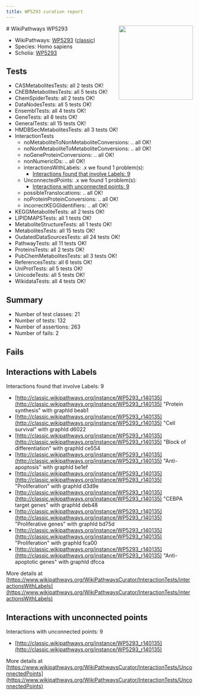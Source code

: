 ```yaml
---
title: WP5293 curation report
---
```


<img style="float: right; width: 200px" src="https://upload.wikimedia.org/wikipedia/commons/thumb/8/83/Wplogo_with_text_500.png/640px-Wplogo_with_text_500.png" />
# WikiPathways WP5293

* WikiPathways: [WP5293](https://wikipathways.org/pathways/WP5293) ([classic](https://classic.wikipathways.org/instance/WP5293))
* Species: Homo sapiens
* Scholia: [WP5293](https://scholia.toolforge.org/wikipathways/WP5293)
## Tests
* CASMetabolitesTests: all 2 tests OK!
* ChEBIMetabolitesTests: all 5 tests OK!
* ChemSpiderTests: all 2 tests OK!
* DataNodesTests: all 5 tests OK!
* EnsemblTests: all 4 tests OK!
* GeneTests: all 8 tests OK!
* GeneralTests: all 15 tests OK!
* HMDBSecMetabolitesTests: all 3 tests OK!
* InteractionTests
    * noMetaboliteToNonMetaboliteConversions: .. all OK!
    * noNonMetaboliteToMetaboliteConversions: .. all OK!
    * noGeneProteinConversions: .. all OK!
    * nonNumericIDs: .. all OK!
    * interactionsWithLabels: .x we found 1 problem(s):
        * [Interactions found that involve Labels: 9](#630d2680)
    * UnconnectedPoints: .x we found 1 problem(s):
        * [Interactions with unconnected points: 9](#35a61ae1)
    * possibleTranslocations: .. all OK!
    * noProteinProteinConversions: .. all OK!
    * incorrectKEGGIdentifiers: .. all OK!
* KEGGMetaboliteTests: all 2 tests OK!
* LIPIDMAPSTests: all 1 tests OK!
* MetaboliteStructureTests: all 1 tests OK!
* MetabolitesTests: all 15 tests OK!
* OudatedDataSourcesTests: all 24 tests OK!
* PathwayTests: all 11 tests OK!
* ProteinsTests: all 2 tests OK!
* PubChemMetabolitesTests: all 3 tests OK!
* ReferencesTests: all 6 tests OK!
* UniProtTests: all 5 tests OK!
* UnicodeTests: all 5 tests OK!
* WikidataTests: all 4 tests OK!


## Summary

* Number of test classes: 21
* Number of tests: 132
* Number of assertions: 263
* Number of fails: 2

## Fails

<a name="630d2680" />

## Interactions with Labels

Interactions found that involve Labels: 9

* [http://classic.wikipathways.org/instance/WP5293_r140135](http://classic.wikipathways.org/instance/WP5293_r140135) "Protein synthesis" with graphId beab1
* [http://classic.wikipathways.org/instance/WP5293_r140135](http://classic.wikipathways.org/instance/WP5293_r140135) "Cell survival" with graphId d6022
* [http://classic.wikipathways.org/instance/WP5293_r140135](http://classic.wikipathways.org/instance/WP5293_r140135) "Block of differentiation" with graphId ce554
* [http://classic.wikipathways.org/instance/WP5293_r140135](http://classic.wikipathways.org/instance/WP5293_r140135) "Anti-apoptosis" with graphId be1ef
* [http://classic.wikipathways.org/instance/WP5293_r140135](http://classic.wikipathways.org/instance/WP5293_r140135) "Proliferation" with graphId d3d9e
* [http://classic.wikipathways.org/instance/WP5293_r140135](http://classic.wikipathways.org/instance/WP5293_r140135) "CEBPA target
genes" with graphId deb48
* [http://classic.wikipathways.org/instance/WP5293_r140135](http://classic.wikipathways.org/instance/WP5293_r140135) "Proliferative genes" with graphId bd75d
* [http://classic.wikipathways.org/instance/WP5293_r140135](http://classic.wikipathways.org/instance/WP5293_r140135) "Proliferation" with graphId fca00
* [http://classic.wikipathways.org/instance/WP5293_r140135](http://classic.wikipathways.org/instance/WP5293_r140135) "Anti-apoptotic genes" with graphId dfcca


More details at [https://www.wikipathways.org/WikiPathwaysCurator/InteractionTests/interactionsWithLabels](https://www.wikipathways.org/WikiPathwaysCurator/InteractionTests/interactionsWithLabels)

<a name="35a61ae1" />

## Interactions with unconnected points

Interactions with unconnected points: 9

* [http://classic.wikipathways.org/instance/WP5293_r140135](http://classic.wikipathways.org/instance/WP5293_r140135)


More details at [https://www.wikipathways.org/WikiPathwaysCurator/InteractionTests/UnconnectedPoints](https://www.wikipathways.org/WikiPathwaysCurator/InteractionTests/UnconnectedPoints)

